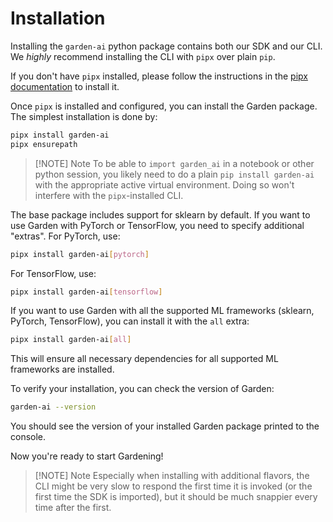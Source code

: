 # Installation

Installing the `garden-ai` python package contains both our SDK and our CLI. We _highly_ recommend installing the CLI with `pipx` over plain `pip`.

If you don't have `pipx` installed, please follow the instructions in the [pipx documentation](https://pypa.github.io/pipx/installation/) to install it.

Once `pipx` is installed and configured, you can install the Garden package. The simplest installation is done by:

```bash
pipx install garden-ai
pipx ensurepath
```

> [!NOTE] Note
> To be able to `import garden_ai` in a notebook or other python session, you likely need to do a plain `pip install garden-ai` with the appropriate active virtual environment. Doing so won't interfere with the `pipx`-installed CLI.


The base package includes support for sklearn by default. If you want to use Garden with PyTorch or TensorFlow, you need to specify additional "extras". For PyTorch, use:

```bash
pipx install garden-ai[pytorch]
```

For TensorFlow, use:

```bash
pipx install garden-ai[tensorflow]
```

If you want to use Garden with all the supported ML frameworks (sklearn, PyTorch, TensorFlow), you can install it with the `all` extra:

```bash
pipx install garden-ai[all]
```

This will ensure all necessary dependencies for all supported ML frameworks are installed.

To verify your installation, you can check the version of Garden:

```bash
garden-ai --version
```

You should see the version of your installed Garden package printed to the console.

Now you're ready to start Gardening!

> [!NOTE] Note
> Especially when installing with additional flavors, the CLI might be very slow to respond the first time it is invoked (or the first time the SDK is imported), but it should be much snappier every time after the first.
